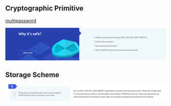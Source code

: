 ## Cryptographic Primitive

[multipassword](https://multipassword.com/en)

![AES](fig/AES.png)

## Storage Scheme

![scheme](fig/scheme.png)
